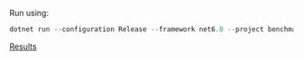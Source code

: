 Run using:

```powershell
dotnet run --configuration Release --framework net6.0 --project benchmarks -- -filter * --runtimes net48 netcoreapp31 net50 net60
```

[Results](benchmarks.md)